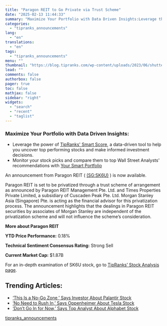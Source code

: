 ```yaml
---
title: "Paragon REIT to Go Private via Trust Scheme"
date: "2025-02-13 11:44:33"
summary: "Maximize Your Portfolio with Data Driven Insights:Leverage the power of TipRanks' Smart Score, a data-driven tool to help you uncover top performing stocks and make informed investment decisions. Monitor your stock picks and compare them to top Wall Street Analysts' recommendations with Your Smart PortfolioAn announcement from Paragon REIT (..."
categories:
  - "tipranks_announcements"
lang:
  - "en"
translations:
  - "en"
tags:
  - "tipranks_announcements"
menu: ""
thumbnail: "https://blog.tipranks.com/wp-content/uploads/2023/06/shutterstock_1030918024-750x406.jpg"
lead: ""
comments: false
authorbox: false
pager: true
toc: false
mathjax: false
sidebar: "right"
widgets:
  - "search"
  - "recent"
  - "taglist"
---
```


### Maximize Your Portfolio with Data Driven Insights:

* Leverage the power of [TipRanks' Smart Score](https://www.tipranks.com/screener/top-smart-score-stocks), a data-driven tool to help you uncover top performing stocks and make informed investment decisions.
* Monitor your stock picks and compare them to top Wall Street Analysts' recommendations with  [Your Smart Portfolio](https://www.tipranks.com/smart-portfolio/holdings)

An announcement from Paragon REIT ( [(SG:SK6U)](https://www.tipranks.com/stocks/sg:sk6u) ) is now available.

Paragon REIT is set to be privatized through a trust scheme of arrangement as announced by Paragon REIT Management Pte. Ltd. and Times Properties Private Limited, a subsidiary of Cuscaden Peak Pte. Ltd. Morgan Stanley Asia (Singapore) Pte. is acting as the financial advisor for this privatization process. The announcement highlights that the dealings in Paragon REIT securities by associates of Morgan Stanley are independent of the privatization scheme and will not influence the scheme’s consideration.

**More about Paragon REIT**

**YTD Price Performance:** 0.18%

**Technical Sentiment Consensus Rating:** Strong Sell

**Current Market Cap:** $1.87B

For an in-depth examination of SK6U stock, go to [TipRanks’ Stock Analysis page](https://www.tipranks.com/stocks/sg:sk6u/stock-analysis).

Trending Articles:
------------------

* [‘This Is a No-Go Zone,’ Says Investor About Palantir Stock](https://www.tipranks.com/news/this-is-a-no-go-zone-says-investor-about-palantir-stock)
* [‘No Need to Rush In,’ Says Oppenheimer About Tesla Stock](https://www.tipranks.com/news/no-need-to-rush-in-says-oppenheimer-about-tesla-stock)
* [‘Don’t Go In for Now,’ Says Top Analyst About Alphabet Stock](https://www.tipranks.com/news/dont-go-in-says-top-analyst-about-alphabet-stock)

[tipranks_announcements](https://www.tipranks.com/news/company-announcements/paragon-reit-to-go-private-via-trust-scheme)
